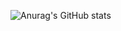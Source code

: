 
[comment]: <> (STATS)


![Anurag's GitHub stats](https://github-readme-stats.vercel.app/api?username=Anonym3310&show_icons=true&theme=radical)
